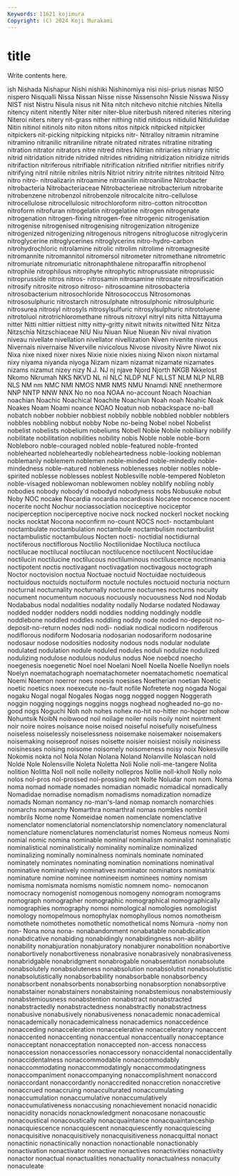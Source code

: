 ```yaml
---
Keywords: 11621 kojimura
Copyright: (C) 2024 Koji Murakami
---
```


# title

Write contents here.



ish Nishada Nishapur Nishi nishiki Nishinomiya nisi
nisi-prius nisnas NISO nispero Nisqualli Nissa Nissan Nisse nisse Nissensohn
Nissie Nisswa Nissy NIST nist Nistru Nisula nisus nit Nita
nitch nitchevo nitchie nitchies Nitella nitency nitent nitently Niter niter
niter-blue niterbush nitered niteries nitering Niteroi niters nitery nit-grass nither
nithing nitid nitidous nitidulid Nitidulidae Nitin nitinol nitinols nito niton
nitons nitos nitpick nitpicked nitpicker nitpickers nit-picking nitpicking nitpicks nitr-
Nitralloy nitramin nitramine nitramino nitranilic nitraniline nitrate nitrated nitrates nitratine
nitrating nitration nitrator nitrators nitre nitred nitres Nitrian nitriaries nitriary
nitric nitrid nitridation nitride nitrided nitrides nitriding nitridization nitridize nitrids
nitrifaction nitriferous nitrifiable nitrification nitrified nitrifier nitrifies nitrify nitrifying nitril
nitrile nitriles nitrils Nitriot nitriry nitrite nitrites nitritoid Nitro nitro
nitro- nitroalizarin nitroamine nitroanilin nitroaniline Nitrobacter nitrobacteria Nitrobacteriaceae Nitrobacterieae nitrobacterium
nitrobarite nitrobenzene nitrobenzol nitrobenzole nitrocalcite nitro-cellulose nitrocellulose nitrocellulosic nitrochloroform nitro-cotton
nitrocotton nitroform nitrofuran nitrogelatin nitrogelatine nitrogen nitrogenate nitrogenation nitrogen-fixing nitrogen-free
nitrogenic nitrogenisation nitrogenise nitrogenised nitrogenising nitrogenization nitrogenize nitrogenized nitrogenizing nitrogenous
nitrogens nitroglucose nitroglycerin nitroglycerine nitroglycerines nitroglycerins nitro-hydro-carbon nitrohydrochloric nitrolamine nitrolic
nitrolim nitrolime nitromagnesite nitromannite nitromannitol nitromersol nitrometer nitromethane nitrometric nitromuriate
nitromuriatic nitronaphthalene nitroparaffin nitrophenol nitrophile nitrophilous nitrophyte nitrophytic nitroprussiate nitroprussic
nitroprusside nitros nitros- nitrosamin nitrosamine nitrosate nitrosification nitrosify nitrosite nitroso
nitroso- nitrosoamine nitrosobacteria nitrosobacterium nitrosochloride Nitrosococcus Nitrosomonas nitrososulphuric nitrostarch nitrosulphate
nitrosulphonic nitrosulphuric nitrosurea nitrosyl nitrosyls nitrosylsulfuric nitrosylsulphuric nitrotoluene nitrotoluol nitrotrichloromethane
nitrous nitroxyl nitryl nits nitta Nittayuma nitter Nitti nittier nittiest
nitty nitty-gritty nitwit nitwits nitwitted Nitz Nitza Nitzschia Nitzschiaceae NIU
Niu Niuan Niue Niuean Niv nival nivation niveau nivellate nivellation
nivellator nivellization Niven nivenite niveous Nivernais nivernaise Niverville nivicolous Nivose
nivosity Nivre Niwot nix Nixa nixe nixed nixer nixes Nixie
nixie nixies nixing Nixon nixon nixtamal nixy niyama niyanda niyoga
Nizam nizam nizamat nizamate nizamates nizams nizamut nizey nizy N.J.
NJ nj njave Njord Njorth NKGB Nkkelost Nkomo Nkrumah NKS
NKVD NL nl NLC NLDP NLF NLLST NLM NLP NLRB
NLS NM nm NMC NMI NMOS NMR NMS NMU Nnamdi
NNE nnethermore NNP NNTP NNW NNX No no noa NOAA
no-account Noach Noachian noachian Noachic Noachical Noachite Noachiun Noah noah
Noahic Noak Noakes Noam Noami noance NOAO Noatun nob nobackspace
no-ball nobatch nobber nobbier nobbiest nobbily nobble nobbled nobbler nobblers
nobbles nobbling nobbut nobby Nobe no-being Nobel nobel Nobelist nobelist
nobelists nobelium nobeliums Nobell Nobie Nobile nobiliary nobilify nobilitate nobilitation
nobilities nobility nobis Noble noble noble-born Nobleboro noble-couraged nobled noble-featured
noble-fronted noblehearted nobleheartedly nobleheartedness noble-looking nobleman noblemanly noblemem noblemen noble-minded
noble-mindedly noble-mindedness noble-natured nobleness noblenesses nobler nobles noble-spirited noblesse noblesses
noblest Noblesville noble-tempered Nobleton noble-visaged noblewoman noblewomen nobley noblify nobling
nobly nobodies nobody nobody'd nobodyd nobodyness nobs Nobusuke nobut Noby
NOC nocake Nocardia nocardia nocardiosis Nocatee nocence nocent nocerite nocht
Nochur nociassociation nociceptive nociceptor nociperception nociperceptive nocive nock nocked nockerl
nocket nocking nocks nocktat Nocona noconfirm no-count NOCS noct- noctambulant
noctambulate noctambulation noctambule noctambulism noctambulist noctambulistic noctambulous Nocten nocti- noctidial
noctidiurnal noctiferous noctiflorous Noctilio Noctilionidae Noctiluca noctiluca noctilucae noctilucal noctilucan
noctilucence noctilucent Noctilucidae noctilucin noctilucine noctilucous noctiluminous noctiluscence noctimania noctipotent
noctis noctivagant noctivagation noctivagous noctograph Noctor noctovision noctua Noctuae noctuid
Noctuidae noctuideous noctuidous noctuids noctuiform noctule noctules noctuoid nocturia nocturn
nocturnal nocturnality nocturnally nocturne nocturnes nocturns nocuity nocument nocumentum nocuous
nocuously nocuousness Nod nod Nodab Nodababus nodal nodalities nodality nodally
Nodarse nodated Nodaway nodded nodder nodders noddi noddies nodding noddingly
noddle noddlebone noddled noddles noddling noddy node noded no-deposit no-deposit-no-return
nodes nodi nodi- nodiak nodical nodicorn nodiferous nodiflorous nodiform Nodosaria
nodosarian nodosariform nodosarine nodosaur nodose nodosities nodosity nodous nods nodular
nodulate nodulated nodulation nodule noduled nodules noduli nodulize nodulized nodulizing
nodulose nodulous nodulus nodus Noe noebcd noecho noegenesis noegenetic Noel
noel Noelani Noell Noella Noelle Noellyn noels Noelyn noematachograph noematachometer
noematachometic noematical Noemi Noemon noerror noes noesis noesises Noetherian noetian
Noetic noetic noetics noex noexecute no-fault nofile Nofretete nog nogada
Nogai nogaku Nogal nogal Nogales Nogas nogg nogged noggen Noggerath
noggin nogging noggings noggins noggs noghead nogheaded no-go no-good nogs
Noguchi Noh noh nohes nohex no-hit no-hitter no-hoper nohow Nohuntsik
NoibN noibwood noil noilage noiler noils noily noint nointment noir
noire noires noisance noise noised noiseful noisefully noisefulness noiseless noiselessly
noiselessness noisemake noisemaker noisemakers noisemaking noiseproof noises noisette noisier noisiest
noisily noisiness noisinesses noising noisome noisomely noisomeness noisy noix Nokesville
Nokomis nokta nol Nola Nolan Nolana Noland Nolanville Nolascan nold
Nolde Nole Nolensville Noleta Noletta Noli Nolie noli-me-tangere Nolita nolition
Nolitta Noll noll nolle nolleity nollepros Nollie noll-kholl Nolly nolo
nolos nol-pros nol-prossed nol-prossing nolt Nolte Noludar nom nom. Noma
noma nomad nomade nomades nomadian nomadic nomadical nomadically Nomadidae nomadise
nomadism nomadisms nomadization nomadize nomads Noman nomancy no-man's-land nomap nomarch
nomarchies nomarchs nomarchy Nomarthra nomarthral nomas nombles nombril nombrils Nome
nome Nomeidae nomen nomenclate nomenclative nomenclator nomenclatorial nomenclatorship nomenclatory nomenclatural
nomenclature nomenclatures nomenclaturist nomes Nomeus nomeus Nomi nomial nomic nomina
nominable nominal nominalism nominalist nominalistic nominalistical nominalistically nominality nominalize nominalized
nominalizing nominally nominalness nominals nominate nominated nominately nominates nominating nomination
nominations nominatival nominative nominatively nominatives nominator nominators nominatrix nominature nomine
nominee nomineeism nominees nominy nomism nomisma nomismata nomisms nomistic nomnem
nomo- nomocanon nomocracy nomogenist nomogenous nomogeny nomogram nomograms nomograph nomographer
nomographic nomographical nomographically nomographies nomography nomoi nomological nomologies nomologist nomology
nomopelmous nomophylax nomophyllous nomos nomotheism nomothete nomothetes nomothetic nomothetical noms
Nomura -nomy non non- Nona nona nona- nonabandonment nonabatable nonabdication
nonabdicative nonabiding nonabidingly nonabidingness non-ability nonability nonabjuration nonabjuratory nonabjurer nonabolition
nonabortive nonabortively nonabortiveness nonabrasive nonabrasively nonabrasiveness nonabridgable nonabridgment nonabrogable nonabsentation
nonabsolute nonabsolutely nonabsoluteness nonabsolution nonabsolutist nonabsolutistic nonabsolutistically nonabsorbability nonabsorbable nonabsorbency
nonabsorbent nonabsorbents nonabsorbing nonabsorption nonabsorptive nonabstainer nonabstainers nonabstaining nonabstemious nonabstemiously
nonabstemiousness nonabstention nonabstract nonabstracted nonabstractedly nonabstractedness nonabstractly nonabstractness nonabusive nonabusively
nonabusiveness nonacademic nonacademical nonacademically nonacademicalness nonacademics nonaccedence nonacceding nonacceleration nonaccelerative
nonacceleratory nonaccent nonaccented nonaccenting nonaccentual nonaccentually nonacceptance nonacceptant nonacceptation nonaccepted
non-access nonaccess nonaccession nonaccessories nonaccessory nonaccidental nonaccidentally nonaccidentalness nonaccommodable nonaccommodably
nonaccommodating nonaccommodatingly nonaccommodatingness nonaccompaniment nonaccompanying nonaccomplishment nonaccord nonaccordant nonaccordantly nonaccredited
nonaccretion nonaccretive nonaccrued nonaccruing nonacculturated nonaccumulating nonaccumulation nonaccumulative nonaccumulatively nonaccumulativeness
nonaccusing nonachievement nonacid nonacidic nonacidity nonacids nonacknowledgment nonacosane nonacoustic nonacoustical
nonacoustically nonacquaintance nonacquaintanceship nonacquiescence nonacquiescent nonacquiescently nonacquiescing nonacquisitive nonacquisitively nonacquisitiveness
nonacquittal nonact nonactinic nonactinically nonaction nonactionable nonactionably nonactivation nonactivator nonactive
nonactives nonactivities nonactivity nonactor nonactual nonactualities nonactuality nonactualness nonacuity nonaculeate
